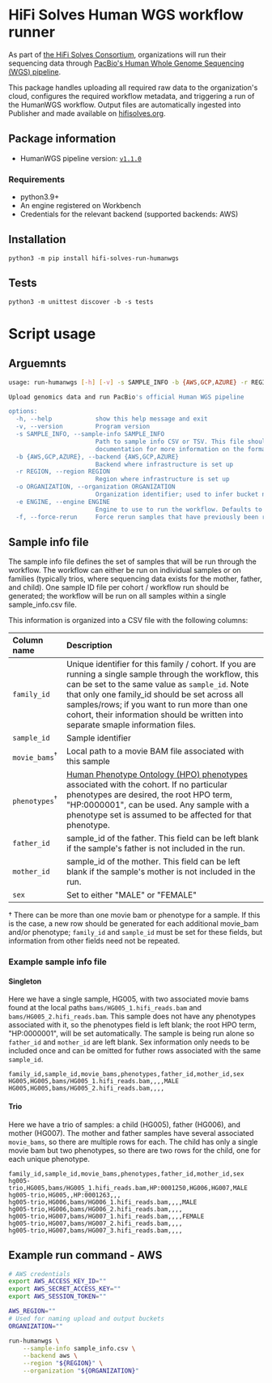 # HiFi Solves Human WGS workflow runner

As part of [the HiFi Solves Consortium](https://hifisolves.org/collections), organizations will run their sequencing data through [PacBio's Human Whole Genome Sequencing (WGS) pipeline](https://github.com/PacificBiosciences/HiFi-human-WGS-WDL).

This package handles uploading all required raw data to the organization's cloud, configures the required workflow metadata, and triggering a run of the HumanWGS workflow. Output files are automatically ingested into Publisher and made available on [hifisolves.org](https://hifisolves.org/collections).

## Package information

- HumanWGS pipeline version: [`v1.1.0`](https://github.com/PacificBiosciences/HiFi-human-WGS-WDL/releases/tag/v1.1.0)

### Requirements

- python3.9+
- An engine registered on Workbench
- Credentials for the relevant backend (supported backends: AWS)

## Installation

`python3 -m pip install hifi-solves-run-humanwgs`

## Tests

`python3 -m unittest discover -b -s tests`

# Script usage

## Arguemnts

```bash
usage: run-humanwgs [-h] [-v] -s SAMPLE_INFO -b {AWS,GCP,AZURE} -r REGION -o ORGANIZATION [-e ENGINE] [-f]

Upload genomics data and run PacBio's official Human WGS pipeline

options:
  -h, --help            show this help message and exit
  -v, --version         Program version
  -s SAMPLE_INFO, --sample-info SAMPLE_INFO
                        Path to sample info CSV or TSV. This file should have columns [family_id, sample_id, movie_bams, phenotypes, father_id, mother_id, sex]. See
                        documentation for more information on the format of this file.
  -b {AWS,GCP,AZURE}, --backend {AWS,GCP,AZURE}
                        Backend where infrastructure is set up
  -r REGION, --region REGION
                        Region where infrastructure is set up
  -o ORGANIZATION, --organization ORGANIZATION
                        Organization identifier; used to infer bucket names
  -e ENGINE, --engine ENGINE
                        Engine to use to run the workflow. Defaults to the default engine set in Workbench.
  -f, --force-rerun     Force rerun samples that have previously been run
```

## Sample info file

The sample info file defines the set of samples that will be run through the workflow. The workflow can either be run on individual samples or on families (typically trios, where sequencing data exists for the mother, father, and child). One sample ID file per cohort / workflow run should be generated; the workflow will be run on all samples within a single sample_info.csv file.

This information is organized into a CSV file with the following columns:

| Column name              | Description                                                                                                                                                                                                                                                                                                                                     |
| :----------------------- | :---------------------------------------------------------------------------------------------------------------------------------------------------------------------------------------------------------------------------------------------------------------------------------------------------------------------------------------------- |
| `family_id`              | Unique identifier for this family / cohort. If you are running a single sample through the workflow, this can be set to the same value as `sample_id`. Note that only one family_id should be set across all samples/rows; if you want to run more than one cohort, their information should be written into separate smaple information files. |
| `sample_id`              | Sample identifier                                                                                                                                                                                                                                                                                                                               |
| `movie_bams`<sup>†</sup> | Local path to a movie BAM file associated with this sample                                                                                                                                                                                                                                                                                      |
| `phenotypes`<sup>†</sup> | [Human Phenotype Ontology (HPO) phenotypes](https://hpo.jax.org/app/) associated with the cohort. If no particular phenotypes are desired, the root HPO term, "HP:0000001", can be used. Any sample with a phenotype set is assumed to be affected for that phenotype.                                                                          |
| `father_id`              | sample_id of the father. This field can be left blank if the sample's father is not included in the run.                                                                                                                                                                                                                                        |
| `mother_id`              | sample_id of the mother. This field can be left blank if the sample's mother is not included in the run.                                                                                                                                                                                                                                        |
| `sex`                    | Set to either "MALE" or "FEMALE"                                                                                                                                                                                                                                                                                                                |

† There can be more than one movie bam or phenotype for a sample. If this is the case, a new row should be generated for each additional movie_bam and/or phenotype; `family_id` and `sample_id` must be set for these fields, but information from other fields need not be repeated.

### Example sample info file

#### Singleton

Here we have a single sample, HG005, with two associated movie bams found at the local paths `bams/HG005_1.hifi_reads.bam` and `bams/HG005_2.hifi_reads.bam`. This sample does not have any phenotypes associated with it, so the phenotypes field is left blank; the root HPO term, "HP:0000001", will be set automatically. The sample is being run alone so `father_id` and `mother_id` are left blank. Sex information only needs to be included once and can be omitted for futher rows associated with the same `sample_id`.

```csv
family_id,sample_id,movie_bams,phenotypes,father_id,mother_id,sex
HG005,HG005,bams/HG005_1.hifi_reads.bam,,,,MALE
HG005,HG005,bams/HG005_2.hifi_reads.bam,,,,
```

#### Trio

Here we have a trio of samples: a child (HG005), father (HG006), and mother (HG007). The mother and father samples have several associated `movie_bams`, so there are multiple rows for each. The child has only a single movie bam but two phenotypes, so there are two rows for the child, one for each unique phenotype.

```csv
family_id,sample_id,movie_bams,phenotypes,father_id,mother_id,sex
hg005-trio,HG005,bams/HG005_1.hifi_reads.bam,HP:0001250,HG006,HG007,MALE
hg005-trio,HG005,,HP:0001263,,,
hg005-trio,HG006,bams/HG006_1.hifi_reads.bam,,,,MALE
hg005-trio,HG006,bams/HG006_2.hifi_reads.bam,,,,
hg005-trio,HG007,bams/HG007_1.hifi_reads.bam,,,,FEMALE
hg005-trio,HG007,bams/HG007_2.hifi_reads.bam,,,,
hg005-trio,HG007,bams/HG007_3.hifi_reads.bam,,,,
```

## Example run command - AWS

```bash
# AWS credentials
export AWS_ACCESS_KEY_ID=""
export AWS_SECRET_ACCESS_KEY=""
export AWS_SESSION_TOKEN=""

AWS_REGION=""
# Used for naming upload and output buckets
ORGANIZATION=""

run-humanwgs \
    --sample-info sample_info.csv \
    --backend aws \
    --region "${REGION}" \
    --organization "${ORGANIZATION}"
```
